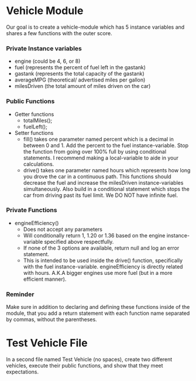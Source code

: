 # Vehicle Module

Our goal is to create a vehicle-module which has 5 instance variables and shares a few functions with the outer score.

### Private Instance variables
-  engine (could be 4, 6, or 8)
-  fuel (represents the percent of fuel left in the gastank)
-  gastank (represents the total capacity of the gastank)
-  averageMPG (theoretical/ advertised miles per gallon)
-  milesDriven (the total amount of miles driven on the car)

### Public Functions
-  Getter functions
    -  totalMiles();
    -  fuelLeft();
-  Setter functions
    -  fill() takes one parameter named percent which is a decimal in between 0 and 1.  Add the percent to the fuel instance-variable.  Stop the function from going over 100% full by using conditional statements.  I recommend making a local-variable to aide in your calculations.
    -  drive() takes one parameter named hours which represents how long you drove the car in a continuous path.  This functions should decrease the fuel and increase the milesDriven instance-variables simultaneously.  Also build in a conditional statement which stops the car from driving past its fuel limit.  We DO NOT have infinite fuel.

### Private Functions
-  engineEfficiency()
    -  Does not accept any parameters
    -  Will conditionally return 1, 1.20 or 1.36 based on the engine instance-variable specified above respectfully.
    -  If none of the 3 options are available, return null and log an error statement.
    -  This is intended to be used inside the drive() function, specifically with the fuel instance-variable.  engineEfficiency is directly related with hours.  A.K.A bigger engines use more fuel (but in a more efficient manner).

### Reminder
Make sure in addition to declaring and defining these functions inside of the module, that you add a return statement with each function name separated by commas, without the parentheses.

# Test Vehicle File
In a second file named Test Vehicle (no spaces), create two different vehicles, execute their public functions, and show that they meet expectations.
